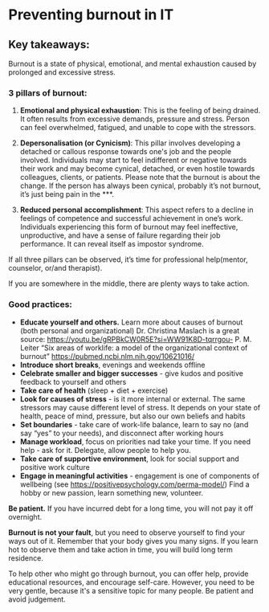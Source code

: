 # Preventing burnout in IT

## Key takeaways:

Burnout is a state of physical, emotional, and mental exhaustion caused by prolonged and excessive stress.

### 3 pillars of burnout:

1. **Emotional and physical exhaustion**: This is the feeling of being drained. It often results from excessive demands, pressure and stress. Person can feel overwhelmed, fatigued, and unable to cope with the stressors.

2. **Depersonalisation (or Cynicism)**: This pillar involves developing a detached or callous response towards one's job and the people involved. Individuals may start to feel indifferent or negative towards their work and may become cynical, detached, or even hostile towards colleagues, clients, or patients. Please note that the burnout is about the change. If the person has always been cynical, probably it’s not burnout, it’s just being pain in the ***.

3. **Reduced personal accomplishment**: This aspect refers to a decline in feelings of competence and successful achievement in one’s work. Individuals experiencing this form of burnout may feel ineffective, unproductive, and have a sense of failure regarding their job performance. It can reveal itself as impostor syndrome.


If all three pillars can be observed, it’s time for professional help(mentor, counselor, or/and therapist).

If you are somewhere in the middle, there are plenty ways to take action.

### Good practices:
- **Educate yourself and others.** Learn more about causes of burnout (both personal and organizational) Dr. Christina Maslach is a great source: https://youtu.be/gRPBkCW0R5E?si=WW91K8D-tqrrgou-
 P. M. Leiter “Six areas of worklife: a model of the organizational context of burnout” https://pubmed.ncbi.nlm.nih.gov/10621016/
- **Introduce short breaks**, evenings and weekends offline
- **Celebrate smaller and bigger successes** - give kudos and positive feedback to yourself and others
- **Take care of health** (sleep + diet + exercise)
- **Look for causes of stress** - is it more internal or external. The same stressors may cause different level of stress. It depends on your state of health, peace of mind, pressure, but also our own beliefs and habits
- **Set boundaries** - take care of work-life balance, learn to say no (and say “yes” to your needs), and disconnect after working hours
- **Manage workload**, focus on priorities nad take your time. If you need help - ask for it. Delegate, allow people to help you.
- **Take care of supportive environment**, look for social support and positive work culture
- **Engage in meaningful activities** - engagement is one of components of wellbeing (see https://positivepsychology.com/perma-model/) Find a hobby or new passion, learn something new, volunteer.

**Be patient.** If you have incurred debt for a long time, you will not pay it off overnight.

**Burnout is not your fault**, but you need to observe yourself to find your ways out of it. Remember that your body gives you many signs. If you learn hot to observe them and take action in time, you will build long term residence. 

To help other who might go through burnout, you can offer help, provide educational resources, and encourage self-care. However, you need to be very gentle, because it's a sensitive topic for many people. Be patient and avoid judgement. 